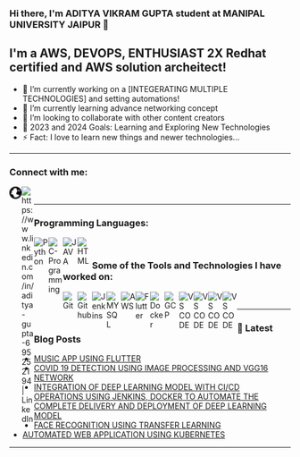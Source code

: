 ### Hi there, I'm ADITYA VIKRAM GUPTA student at MANIPAL UNIVERSITY JAIPUR   👋

## I'm a AWS, DEVOPS, ENTHUSIAST 2X Redhat certified and AWS solution archeitect!
- 🔭 I’m currently working on a [INTEGERATING MULTIPLE TECHNOLOGIES] and setting automations!
- 🌱 I’m currently learning advance networking concept
- 👯 I’m looking to collaborate with other content creators
- 🥅 2023 and 2024 Goals: Learning  and Exploring New Technologies
- ⚡ Fact: I love to learn new things and newer technologies...

---

### Connect with me:

[<img align="left" alt="https://bit.ly/36Ffkw7" width="22px" src="https://raw.githubusercontent.com/iconic/open-iconic/master/svg/globe.svg" />][website]
[<img align="left" alt="https://www.linkedin.com/in/aditya-gupta-695252194 | LinkedIn" width="22px" src="https://cdn.jsdelivr.net/npm/simple-icons@v3/icons/linkedin.svg" />][linkedin]

<br />

---

### Programming Languages:

<img align="left" alt="Python" width="26px" src="https://img.icons8.com/color/48/000000/python.png" />
<img align="left" alt="C-Programming" width="26px" src="https://img.icons8.com/color/48/000000/c-programming.png" />
<img align="left" alt="JAVA" width="26px" src="https://img.icons8.com/color/48/000000/java-coffee-cup-logo.png" />
<img align="left" alt="HTML" width="26px" src="https://img.icons8.com/color/48/000000/html-5.png" />

<br />

### Some of the Tools and Technologies I have worked on:

<img align="left" alt="Git" width="26px" src="https://img.icons8.com/color/48/000000/git.png" />
<img align="left" alt="Github" width="26px" src="https://img.icons8.com/fluent/48/000000/github.png" />
<img align="left" alt="Jenkins" width="26px" src="https://img.icons8.com/color/48/000000/jenkins.png" />
<img align="left" alt="MYSQL" width="26px" src="https://img.icons8.com/ios-filled/48/000000/mysql-logo.png" />
<img align="left" alt="AWS" width="26px" src="https://img.icons8.com/color/48/000000/amazon-web-services.png" />
<img align="left" alt="Flutter" width="26px" src="https://img.icons8.com/color/48/000000/flutter.png" />
<img align="left" alt="Docker" width="26px" src="https://img.icons8.com/color/48/000000/docker.png" />
<img align="left" alt="GCP" width="26px" src="https://img.icons8.com/color/48/000000/google-cloud-platform.png" />
<img align="left" alt="VS CODE" width="26px" src="https://img.icons8.com/fluent/48/000000/visual-studio-code-2019.png" />
<img align="left" alt="VS CODE" width="26px" src="https://img.icons8.com/color/48/000000/azure-1.png" />
<img align="left" alt="VS CODE" width="26px" src="https://img.icons8.com/color/48/000000/firebase.png" />
<img align="left" alt="VS CODE" width="26px" src="https://img.icons8.com/bubbles/50/000000/react.png" />
<br/>

---

### 📕 Latest Blog Posts

- [MUSIC APP USING FLUTTER](https://www.linkedin.com/pulse/flutter-music-playervideo-player-aditya-gupta)
- [COVID 19 DETECTION USING IMAGE PROCESSING AND VGG16 NETWORK](https://www.linkedin.com/pulse/covid-19-detection-using-image-processing-vgg16-network-aditya-gupta)
- [INTEGRATION OF DEEP LEARNING MODEL WITH CI/CD OPERATIONS USING JENKINS, DOCKER TO AUTOMATE THE COMPLETE DELIVERY AND DEPLOYMENT OF DEEP LEARNING MODEL](https://www.linkedin.com/pulse/integrating-deep-learning-model-cicd-operations-using-aditya-gupta)
- [FACE RECOGNITION USING TRANSFER LEARNING](https://www.linkedin.com/pulse/face-recognition-aditya-gupta)
- [AUTOMATED WEB APPLICATION USING KUBERNETES](https://www.linkedin.com/pulse/deploying-wordpress-usind-aws-rds-kubernates-aditya-gupta)

---

[website]: https://sites.google.com/view/adityvgupta/home
[linkedin]: https://www.linkedin.com/in/aditya-gupta-695252194


